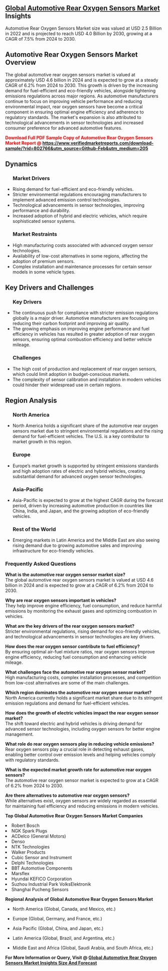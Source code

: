 <h2><a href="https://www.verifiedmarketreports.com/download-sample/?rid=802766&amp;utm_source=Github&amp;utm_medium=205" target="_blank">Global Automotive Rear Oxygen Sensors Market</a> Insights</h2><p>Automotive Rear Oxygen Sensors Market size was valued at USD 2.5 Billion in 2022 and is projected to reach USD 4.0 Billion by 2030, growing at a CAGR of 7.5% from 2024 to 2030.</p><p> <h2>Automotive Rear Oxygen Sensors Market Overview</h2> <p>The global automotive rear oxygen sensors market is valued at approximately USD 4.6 billion in 2024 and is expected to grow at a steady CAGR of 6.2% from 2024 to 2030. This growth is driven by the increasing demand for fuel-efficient and eco-friendly vehicles, alongside tightening emissions regulations across major regions. As automotive manufacturers continue to focus on improving vehicle performance and reducing environmental impact, rear oxygen sensors have become a critical component in ensuring optimal engine efficiency and adherence to regulatory standards. The market's expansion is also attributed to technological advancements in sensor technologies and increased consumer preference for advanced automotive features.</p> <p><b><p><span class=""><span style="color: #ff0000;"><strong>Download Full PDF Sample Copy of Automotive Rear Oxygen Sensors Market Report</strong> @ </span><a href="https://www.verifiedmarketreports.com/download-sample/?rid=802766&amp;utm_source=Github-Feb&amp;utm_medium=205" target="_blank">https://www.verifiedmarketreports.com/download-sample/?rid=802766&amp;utm_source=Github-Feb&amp;utm_medium=205</a></span></p></b></p> <h2>Dynamics</h2> <ul> <h3>Market Drivers</h3> <li>Rising demand for fuel-efficient and eco-friendly vehicles.</li> <li>Stricter environmental regulations encouraging manufacturers to implement advanced emission control technologies.</li> <li>Technological advancements in sensor technologies, improving performance and durability.</li> <li>Increased adoption of hybrid and electric vehicles, which require sophisticated sensor systems.</li> <h3>Market Restraints</h3> <li>High manufacturing costs associated with advanced oxygen sensor technologies.</li> <li>Availability of low-cost alternatives in some regions, affecting the adoption of premium sensors.</li> <li>Complex installation and maintenance processes for certain sensor models in some vehicle types.</li> </ul> <h2>Key Drivers and Challenges</h2> <ul> <h3>Key Drivers</h3> <li>The continuous push for compliance with stricter emission regulations globally is a major driver. Automotive manufacturers are focusing on reducing their carbon footprint and improving air quality.</li> <li>The growing emphasis on improving engine performance and fuel efficiency in vehicles has resulted in greater adoption of rear oxygen sensors, ensuring optimal combustion efficiency and better vehicle mileage.</li> <h3>Challenges</h3> <li>The high cost of production and replacement of rear oxygen sensors, which could limit adoption in budget-conscious markets.</li> <li>The complexity of sensor calibration and installation in modern vehicles could hinder their widespread use in certain regions.</li> </ul> <h2>Region Analysis</h2> <ul> <h3>North America</h3> <li>North America holds a significant share of the automotive rear oxygen sensors market due to stringent environmental regulations and the rising demand for fuel-efficient vehicles. The U.S. is a key contributor to market growth in this region.</li> <h3>Europe</h3> <li>Europe’s market growth is supported by stringent emissions standards and high adoption rates of electric and hybrid vehicles, creating substantial demand for advanced oxygen sensor technologies.</li> <h3>Asia-Pacific</h3> <li>Asia-Pacific is expected to grow at the highest CAGR during the forecast period, driven by increasing automotive production in countries like China, India, and Japan, and the growing adoption of eco-friendly vehicles.</li> <h3>Rest of the World</h3> <li>Emerging markets in Latin America and the Middle East are also seeing rising demand due to growing automotive sales and improving infrastructure for eco-friendly vehicles.</li> </ul> <h3>Frequently Asked Questions</h3> <p><b>What is the automotive rear oxygen sensor market size?</b><br> The global automotive rear oxygen sensors market is valued at USD 4.6 billion in 2024 and is expected to grow at a CAGR of 6.2% from 2024 to 2030.</p> <p><b>Why are rear oxygen sensors important in vehicles?</b><br> They help improve engine efficiency, fuel consumption, and reduce harmful emissions by monitoring the exhaust gases and optimizing combustion in vehicles.</p> <p><b>What are the key drivers of the rear oxygen sensors market?</b><br> Stricter environmental regulations, rising demand for eco-friendly vehicles, and technological advancements in sensor technologies are key drivers.</p> <p><b>How does the rear oxygen sensor contribute to fuel efficiency?</b><br> By ensuring optimal air-fuel mixture ratios, rear oxygen sensors improve engine efficiency, reducing fuel consumption and enhancing vehicle mileage.</p> <p><b>What challenges face the automotive rear oxygen sensor market?</b><br> High manufacturing costs, complex installation processes, and competition from low-cost alternatives are some of the main challenges.</p> <p><b>Which region dominates the automotive rear oxygen sensor market?</b><br> North America currently holds a significant market share due to its stringent emission regulations and demand for fuel-efficient vehicles.</p> <p><b>How does the growth of electric vehicles impact the rear oxygen sensor market?</b><br> The shift toward electric and hybrid vehicles is driving demand for advanced sensor technologies, including oxygen sensors for better engine management.</p> <p><b>What role do rear oxygen sensors play in reducing vehicle emissions?</b><br> Rear oxygen sensors play a crucial role in detecting exhaust gases, enabling better control over emission levels and helping vehicles comply with regulatory standards.</p> <p><b>What is the expected market growth rate for automotive rear oxygen sensors?</b><br> The automotive rear oxygen sensor market is expected to grow at a CAGR of 6.2% from 2024 to 2030.</p> <p><b>Are there alternatives to automotive rear oxygen sensors?</b><br> While alternatives exist, oxygen sensors are widely regarded as essential for maintaining fuel efficiency and reducing emissions in modern vehicles.</p> </p><p><strong>Top Global Automotive Rear Oxygen Sensors Market Companies</strong></p><div data-test-id=""><p><li>Robert Bosch</li><li> NGK Spark Plugs</li><li> ACDelco (General Motors)</li><li> Denso</li><li> NTK Technologies</li><li> Walker Products</li><li> Cubic Sensor and Instrument</li><li> Delphi Technologies</li><li> BBT Automotive Components</li><li> Marsflex</li><li> Hyundai KEFICO Corporation</li><li> Suzhou Industrial Park VolksElektronik</li><li> Shanghai Pucheng Sensors</li></p><div><strong>Regional Analysis of&nbsp;Global Automotive Rear Oxygen Sensors Market</strong></div><ul><li dir="ltr"><p dir="ltr">North America&nbsp;(Global, Canada, and Mexico, etc.)</p></li><li dir="ltr"><p dir="ltr">Europe (Global, Germany, and France, etc.)</p></li><li dir="ltr"><p dir="ltr">Asia Pacific&nbsp;(Global, China, and Japan, etc.)</p></li><li dir="ltr"><p dir="ltr">Latin America&nbsp;(Global, Brazil, and Argentina, etc.)</p></li><li dir="ltr">Middle East and Africa&nbsp;(Global, Saudi Arabia, and South Africa, etc.)</li></ul><p><strong>For More Information or Query, Visit @&nbsp;</strong><strong><a href="https://www.verifiedmarketreports.com/product/automotive-rear-oxygen-sensors-market/?utm_source=Github&amp;utm_medium=205" target="_blank">Global Automotive Rear Oxygen Sensors Market Insights Size And Forecast</a></strong></p></div>
